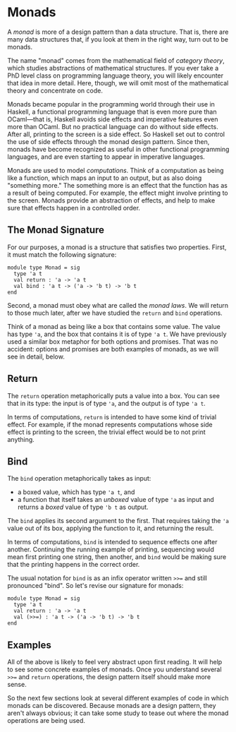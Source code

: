 # Monads
 
A *monad* is more of a design pattern than a data structure.  That is,
there are many data structures that, if you look at them in the right
way, turn out to be monads.

The name "monad" comes from the mathematical field of *category theory*,
which studies abstractions of mathematical structures.  If you ever take
a PhD level class on programming language theory, you will likely
encounter that idea in more detail.  Here, though, we will omit most of
the mathematical theory and concentrate on code.

Monads became popular in the programming world through their use in
Haskell, a functional programming language that is even more pure than
OCaml&mdash;that is, Haskell avoids side effects and imperative features
even more than OCaml.  But no practical language can do without side
effects.  After all, printing to the screen is a side effect.  So
Haskell set out to control the use of side effects through the monad
design pattern. Since then, monads have become recognized as useful in
other functional programming languages, and are even starting to appear
in imperative languages.

Monads are used to model *computations*.  Think of a computation as
being like a function, which maps an input to an output, but as also
doing "something more."  The something more is an effect that the function
has as a result of being computed.  For example, the effect might
involve printing to the screen.  Monads provide an abstraction of effects,
and help to make sure that effects happen in a controlled order.

## The Monad Signature  

For our purposes, a monad is a structure that satisfies two properties.
First, it must match the following signature:
```
module type Monad = sig
  type 'a t
  val return : 'a -> 'a t  
  val bind : 'a t -> ('a -> 'b t) -> 'b t
end
```
Second, a monad must obey what are called the *monad laws*.  We will
return to those much later, after we have studied the `return` and `bind`
operations.

Think of a monad as being like a box that contains some value.  The
value has type `'a`, and the box that contains it is of type `'a t`.
We have previously used a similar box metaphor for both options
and promises.  That was no accident: options and promises are both
examples of monads, as we will see in detail, below.

## Return

The `return` operation metaphorically puts a value into a box.  You can
see that in its type:  the input is of type `'a`, and the output is
of type `'a t`.

In terms of computations, `return` is intended to have some kind of
trivial effect.  For example, if the monad represents computations
whose side effect is printing to the screen, the trivial effect would
be to not print anything.

## Bind

The `bind` operation metaphorically takes as input:

* a boxed value, which has type `'a t`, and 
* a function that itself takes an *unboxed* value of type `'a` as input
  and returns a *boxed* value of type `'b t` as output.  
  
The `bind` applies its second argument to the first.  That requires
taking the `'a` value out of its box, applying the function to it, and
returning the result.

In terms of computations, `bind` is intended to sequence effects one
after another.  Continuing the running example of printing, sequencing
would mean first printing one string, then another, and `bind` would
be making sure that the printing happens in the correct order.

The usual notation for `bind` is as an infix operator written `>>=` and
still pronounced "bind". So let's revise our signature for monads:
```
module type Monad = sig
  type 'a t
  val return : 'a -> 'a t  
  val (>>=) : 'a t -> ('a -> 'b t) -> 'b t
end
```

## Examples

All of the above is likely to feel very abstract upon first reading.
It will help to see some concrete examples of monads.  Once you understand
several `>>=` and `return` operations, the design pattern itself should
make more sense.

So the next few sections look at several different examples of code in
which monads can be discovered.  Because monads are a design pattern,
they aren't always obvious; it can take some study to tease out where
the monad operations are being used.
